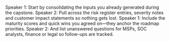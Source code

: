 Speaker 1: Start by consolidating the inputs you already generated during the capstone.
Speaker 2: Pull across the risk register entries, severity notes and customer impact statements so nothing gets lost.
Speaker 1: Include the maturity scores and quick wins you agreed on—they anchor the roadmap priorities.
Speaker 2: And list unanswered questions for MSPs, SOC analysts, finance or legal so follow-ups are tracked.
